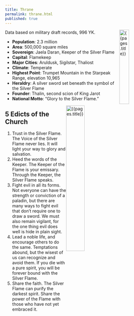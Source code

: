 ```yaml
---
title: Thrane 
permalink: thrane.html
published: true
---
```


<img src='images/nations/{{page.title}}.jpg' alt='{{pages.title}}' style="float:right; width:25%;">

Data based on military draft records, 996 YK. 

- **Population**: 2.3 million 
- **Area**: 500,000 square miles 
- **Sovereign**: Jaela Daran, Keeper of the Silver Flame 
- **Capital**: Flamekeep  
- **Major Cities**: Aruldusk, Sigilstar, Thaliost 
- **Climate**: Temperate 
- **Highest Point**: Trumpet Mountain in the Starpeak Range, elevation 10,965 
- **Heraldry**: A silver sword set beneath the symbol of the Silver Flame  
- **Founder**: Thalin, second scion of King Jarot 
- **National Motto**: “Glory to the Silver Flame.”

<img src='images/maps/nations/{{page.title}}.jpg' alt='{{pages.title}}' style="float:right; width:35%;">

## 5 Edicts of the Church
1. Trust in the Silver Flame. The Voice of the Silver Flame never lies. It will light your way to glory and salvation. 
2. Heed the words of the Keeper. The Keeper of the Flame is your emissary. Through the Keeper, the Silver Flame speaks. 
3. Fight evil in all its forms. Not everyone can have the strength or conviction of a paladin, but there are many ways to fight evil that don’t require one to draw a sword. We must also remain vigilant, for the one thing evil does well is hide in plain sight.
4. Lead a noble life, and encourage others to do the same. Temptations abound, but the wisest of us can recognize and avoid them. If you die with a pure spirit, you will be forever bound with the Silver Flame. 
5. Share the faith. The Silver Flame can purify the darkest spirit. Share the power of the Flame with those who have not yet embraced it.